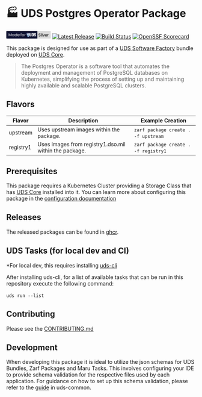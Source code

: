 # 🏭 UDS Postgres Operator Package

[<img alt="Made for UDS" src="https://raw.githubusercontent.com/defenseunicorns/uds-common/refs/heads/main/docs/assets/made-for-uds-silver.svg" height="20px"/>](https://github.com/defenseunicorns/uds-core)
[![Latest Release](https://img.shields.io/github/v/release/defenseunicorns/uds-package-postgres-operator)](https://github.com/defenseunicorns/uds-package-postgres-operator/releases)
[![Build Status](https://img.shields.io/github/actions/workflow/status/defenseunicorns/uds-package-postgres-operator/release.yaml)](https://github.com/defenseunicorns/uds-package-postgres-operator/actions/workflows/release.yaml)
[![OpenSSF Scorecard](https://api.securityscorecards.dev/projects/github.com/defenseunicorns/uds-package-postgres-operator/badge)](https://api.securityscorecards.dev/projects/github.com/defenseunicorns/uds-package-postgres-operator)

This package is designed for use as part of a [UDS Software Factory](https://github.com/defenseunicorns/uds-software-factory) bundle deployed on [UDS Core](https://github.com/defenseunicorns/uds-core).

> The Postgres Operator is a software tool that automates the deployment and management of PostgreSQL databases on Kubernetes, simplifying the process of setting up and maintaining highly available and scalable PostgreSQL clusters.

## Flavors

| Flavor | Description | Example Creation |
| ------ | ----------- | ---------------- |
| upstream | Uses upstream images within the package. | `zarf package create . -f upstream` |
| registry1 | Uses images from registry1.dso.mil within the package. | `zarf package create . -f registry1` |

## Prerequisites

This package requires a Kubernetes Cluster providing a Storage Class that has [UDS Core](https://github.com/defenseunicorns/uds-core) installed into it.  You can learn more about configuring this package in the [configuration documentation](./docs/configuration.md)

## Releases

The released packages can be found in [ghcr](https://github.com/defenseunicorns/uds-package-postgres-operator/pkgs/container/packages%2Fuds%2Fpostgres-operator).

## UDS Tasks (for local dev and CI)

*For local dev, this requires installing [uds-cli](https://github.com/defenseunicorns/uds-cli?tab=readme-ov-file#install)

After installing uds-cli, for a list of available tasks that can be run in this repository execute the following command:

`uds run --list`

## Contributing

Please see the [CONTRIBUTING.md](./CONTRIBUTING.md)

## Development

When developing this package it is ideal to utilize the json schemas for UDS Bundles, Zarf Packages and Maru Tasks. This involves configuring your IDE to provide schema validation for the respective files used by each application. For guidance on how to set up this schema validation, please refer to the [guide](https://github.com/defenseunicorns/uds-common/blob/main/docs/uds-packages/development/development-ide-configuration.md) in uds-common.
